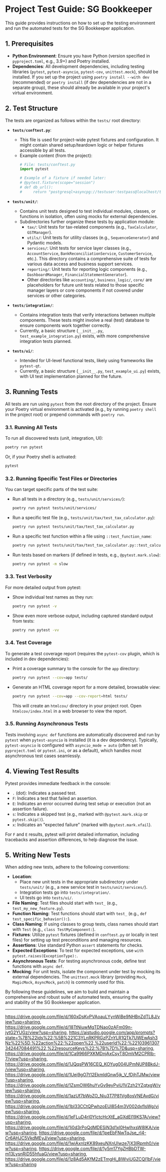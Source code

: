 # Project Test Guide: SG Bookkeeper

This guide provides instructions on how to set up the testing environment and run the automated tests for the SG Bookkeeper application.

## 1. Prerequisites

*   **Python Environment**: Ensure you have Python (version specified in `pyproject.toml`, e.g., 3.9+) and Poetry installed.
*   **Dependencies**: All development dependencies, including testing libraries (`pytest`, `pytest-asyncio`, `pytest-cov`, `unittest.mock`), should be installed. If you set up the project using `poetry install --with dev` (recommended) or `poetry install` (if dev dependencies are not in a separate group), these should already be available in your project's virtual environment.

## 2. Test Structure

The tests are organized as follows within the `tests/` root directory:

*   **`tests/conftest.py`**:
    *   This file is used for project-wide pytest fixtures and configuration. It might contain shared setup/teardown logic or helper fixtures accessible by all tests.
    *   Example content (from the project):
        ```python
        # File: tests/conftest.py
        import pytest

        # Example of a fixture if needed later:
        # @pytest.fixture(scope="session")
        # def db_url():
        #     return "postgresql+asyncpg://testuser:testpass@localhost/test_db"
        ```

*   **`tests/unit/`**:
    *   Contains unit tests designed to test individual modules, classes, or functions in isolation, often using mocks for external dependencies.
    *   Subdirectories further organize these tests by application module:
        *   `tax/`: Unit tests for tax-related components (e.g., `TaxCalculator`, `GSTManager`).
        *   `utils/`: Unit tests for utility classes (e.g., `SequenceGenerator`) and Pydantic models.
        *   `services/`: Unit tests for service layer classes (e.g., `AccountService`, `BankReconciliationService`, `CustomerService`, etc.). This directory contains a comprehensive suite of tests for various data access and business support services.
        *   `reporting/`: Unit tests for reporting logic components (e.g., `DashboardManager`, `FinancialStatementGenerator`).
        *   Other directories like `accounting/`, `business_logic/`, `core/` are placeholders for future unit tests related to those specific manager layers or core components if not covered under services or other categories.

*   **`tests/integration/`**:
    *   Contains integration tests that verify interactions between multiple components. These tests might involve a real (test) database to ensure components work together correctly.
    *   Currently, a basic structure (`__init__.py`, `test_example_integration.py`) exists, with more comprehensive integration tests planned.

*   **`tests/ui/`**:
    *   Intended for UI-level functional tests, likely using frameworks like `pytest-qt`.
    *   Currently, a basic structure (`__init__.py`, `test_example_ui.py`) exists, with UI test implementation planned for the future.

## 3. Running Tests

All tests are run using `pytest` from the root directory of the project. Ensure your Poetry virtual environment is activated (e.g., by running `poetry shell` in the project root) or prepend commands with `poetry run`.

### 3.1. Running All Tests

To run all discovered tests (unit, integration, UI):

```bash
poetry run pytest
```
Or, if your Poetry shell is activated:
```bash
pytest
```

### 3.2. Running Specific Test Files or Directories

You can target specific parts of the test suite:

*   Run all tests in a directory (e.g., `tests/unit/services/`):
    ```bash
    poetry run pytest tests/unit/services/
    ```
*   Run a specific test file (e.g., `tests/unit/tax/test_tax_calculator.py`):
    ```bash
    poetry run pytest tests/unit/tax/test_tax_calculator.py
    ```
*   Run a specific test function within a file using `::test_function_name`:
    ```bash
    poetry run pytest tests/unit/tax/test_tax_calculator.py::test_calculate_line_tax_gst_standard_rate
    ```
*   Run tests based on markers (if defined in tests, e.g., `@pytest.mark.slow`):
    ```bash
    poetry run pytest -m slow
    ```

### 3.3. Test Verbosity

For more detailed output from pytest:

*   Show individual test names as they run:
    ```bash
    poetry run pytest -v
    ```
*   Show even more verbose output, including captured standard output from tests:
    ```bash
    poetry run pytest -vv
    ```

### 3.4. Test Coverage

To generate a test coverage report (requires the `pytest-cov` plugin, which is included in dev dependencies):

*   Print a coverage summary to the console for the `app` directory:
    ```bash
    poetry run pytest --cov=app tests/
    ```
*   Generate an HTML coverage report for a more detailed, browsable view:
    ```bash
    poetry run pytest --cov=app --cov-report=html tests/
    ```
    This will create an `htmlcov/` directory in your project root. Open `htmlcov/index.html` in a web browser to view the report.

### 3.5. Running Asynchronous Tests

Tests involving `async def` functions are automatically discovered and run by `pytest` when `pytest-asyncio` is installed (it is a dev dependency). Typically, `pytest-asyncio` is configured with `asyncio_mode = auto` (often set in `pyproject.toml` or `pytest.ini`, or as a default), which handles most asynchronous test cases seamlessly.

## 4. Viewing Test Results

Pytest provides immediate feedback in the console:
*   `.` (dot): Indicates a passed test.
*   `F`: Indicates a test that failed an assertion.
*   `E`: Indicates an error occurred during test setup or execution (not an assertion failure).
*   `s`: Indicates a skipped test (e.g., marked with `@pytest.mark.skip` or `pytest.skip()`).
*   `x`: Indicates an "expected failure" (marked with `@pytest.mark.xfail`).

For `F` and `E` results, pytest will print detailed information, including tracebacks and assertion differences, to help diagnose the issue.

## 5. Writing New Tests

When adding new tests, adhere to the following conventions:

*   **Location**:
    *   Place new unit tests in the appropriate subdirectory under `tests/unit/` (e.g., a new service test in `tests/unit/services/`).
    *   Integration tests go into `tests/integration/`.
    *   UI tests go into `tests/ui/`.
*   **File Naming**: Test files should start with `test_` (e.g., `test_my_new_feature.py`).
*   **Function Naming**: Test functions should start with `test_` (e.g., `def test_specific_behavior():`).
*   **Class Naming**: If using classes to group tests, class names should start with `Test` (e.g., `class TestMyComponent:`).
*   **Fixtures**: Utilize `pytest` fixtures (defined in `conftest.py` or locally in test files) for setting up test preconditions and managing resources.
*   **Assertions**: Use standard Python `assert` statements for checks.
*   **Expected Exceptions**: To test for expected exceptions, use `with pytest.raises(ExceptionType):`.
*   **Asynchronous Tests**: For testing asynchronous code, define test functions with `async def`.
*   **Mocking**: For unit tests, isolate the component under test by mocking its external dependencies. The `unittest.mock` library (providing `Mock`, `MagicMock`, `AsyncMock`, `patch`) is commonly used for this.

By following these guidelines, we aim to build and maintain a comprehensive and robust suite of automated tests, ensuring the quality and stability of the SG Bookkeeper application.

---
https://drive.google.com/file/d/160xDsKvPVAoauLYynWiBe9NHBnZdTL8J/view?usp=sharing, https://drive.google.com/file/d/18TtNiuwMgTDNao0zAFm09n-jytG2YUGz/view?usp=sharing, https://aistudio.google.com/app/prompts?state=%7B%22ids%22:%5B%221C3YLnRKPRGzPZnYLR1QTk7UWEwAsh3Nz%22%5D,%22action%22:%22open%22,%22userId%22:%22103961307342447084491%22,%22resourceKeys%22:%7B%7D%7D&usp=sharing, https://drive.google.com/file/d/1Ca9966PXKMDnjAxCsyT8OmVM2CPRlb-7/view?usp=sharing, https://drive.google.com/file/d/1JQqsPW16CEQ_KOYug004UPmNUP8BkdJ-/view?usp=sharing, https://drive.google.com/file/d/1Uej9gO7t12EkmldGnw5jk_V_fDjhTJMw/view?usp=sharing, https://drive.google.com/file/d/1ZsmOW6huYvGv9eyPviU1VZzh2YZqtxgW/view?usp=sharing, https://drive.google.com/file/d/1azUf7bWoZO_Niu3T7P81Vg8osVNEAvdG/view?usp=sharing, https://drive.google.com/file/d/1bI33CCtQPwhzoEUl854m3V002dxflsWg/view?usp=sharing, https://drive.google.com/file/d/1eFLuD4rI0YIctcHcXtE_aGXdEI19KS7A/view?usp=sharing, https://drive.google.com/file/d/1i0d3rPoQdMDESiN3d1xl0HwlhxsW8IKA/view?usp=sharing, https://drive.google.com/file/d/1peEbFNwTqJse_rI4-Cr6AHJC5VkdMEyJ/view?usp=sharing, https://drive.google.com/file/d/1wiAxnIzKK89xeuNXnUIwze7jX3IRpmh0/view?usp=sharing, https://drive.google.com/file/d/1y5m17YgZHBbDTW-m13LysnRiD55hfuaG/view?usp=sharing, https://drive.google.com/file/d/1z8Ad5AKfM2zETmgHi_8lWviUGZCQl1bF/view?usp=sharing

